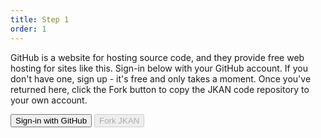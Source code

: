 ```yaml
---
title: Step 1
order: 1
---
```

GitHub is a website for hosting source code, and they provide free web hosting for sites like this. Sign-in below with your GitHub account. If you don't have one, sign up - it's free and only takes a moment. Once you've returned here, click the Fork button to copy the JKAN code repository to your own account.

<button type="button" class="button is-info" data-hook="login">
  <span class="icon is-small">
    <i class="fa fa-github"></i>
  </span>
  <span>Sign-in with GitHub</span>
</button>
<span class="step-status" data-hook="login-status"></span>

<button type="button" class="button is-info" disabled data-hook="fork">
  <span class="icon is-small">
    <i class="fa fa-code-fork"></i>
  </span>
  <span>Fork JKAN</span>
</button>
<span class="step-status" data-hook="fork-status"></span>
